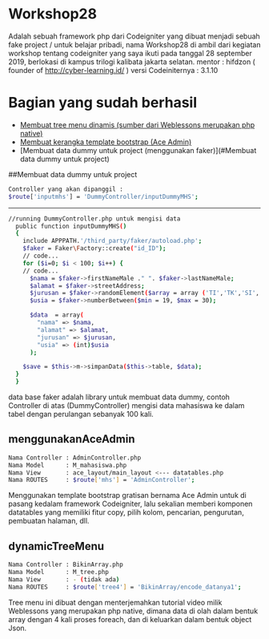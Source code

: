 # Workshop28
Adalah sebuah framework php dari Codeigniter yang dibuat menjadi sebuah fake project / untuk belajar pribadi, nama Workshop28 di ambil dari kegiatan workshop tentang codeigniter yang saya ikuti pada tanggal 28 september 2019, berlokasi di kampus trilogi kalibata jakarta selatan.
mentor : hifdzon ( founder of http://cyber-learning.id/ )
versi Codeiniternya : 3.1.10

# Bagian yang sudah berhasil
- [Membuat tree menu dinamis (sumber dari Weblessons merupakan php native)](#dynamicTreeMenu)
- [Membuat kerangka template bootstrap (Ace Admin)](#menggunakanAceAdmin)
- [Membuat data dummy untuk project (menggunakan faker)](#Membuat data dummy untuk project)


##Membuat data dummy untuk project
```sh
Controller yang akan dipanggil :
$route['inputmhs'] = 'DummyController/inputDummyMHS';
```
<hr />

```sh
//running DummyController.php untuk mengisi data
  public function inputDummyMHS()
  {
    include APPPATH.'/third_party/faker/autoload.php';
    $faker = Faker\Factory::create("id_ID");
    // code...
    for ($i=0; $i < 100; $i++) {
    // code...
      $nama = $faker->firstNameMale ." ". $faker->lastNameMale;
      $alamat = $faker->streetAddress;
      $jurusan = $faker->randomElement($array = array ('TI','TK','SI','MI'));
      $usia = $faker->numberBetween($min = 19, $max = 30);

      $data  = array(
        "nama" => $nama,
        "alamat" => $alamat,
        "jurusan" => $jurusan,
        "usia" => (int)$usia
      );

    $save = $this->m->simpanData($this->table, $data);
  }
  }

```
data base faker adalah library untuk membuat data dummy, contoh Controller di atas (DummyController) mengisi data mahasiswa ke dalam tabel dengan perulangan sebanyak 100 kali.

## menggunakanAceAdmin

```sh
Nama Controller : AdminController.php
Nama Model      : M_mahasiswa.php
Nama View       : ace_layout/main_layout <--- datatables.php
Nama ROUTES     : $route['mhs'] = 'AdminController';
```

Menggunakan template bootstrap gratisan bernama Ace Admin untuk di pasang kedalam framework Codeigniter, lalu sekalian memberi komponen datatables yang memiliki fitur copy, pilih kolom, pencarian, pengurutan, pembuatan halaman, dll.



## dynamicTreeMenu

```sh
Nama Controller : BikinArray.php
Nama Model      : M_tree.php
Nama View       : - (tidak ada)
Nama ROUTES     : $route['tree4'] = 'BikinArray/encode_datanya1';
```

Tree menu ini dibuat dengan menterjemahkan tutorial video milik Weblessons yang merupakan php native,
dimana data di olah dalam bentuk array dengan 4 kali proses foreach, dan di keluarkan dalam bentuk object Json.
